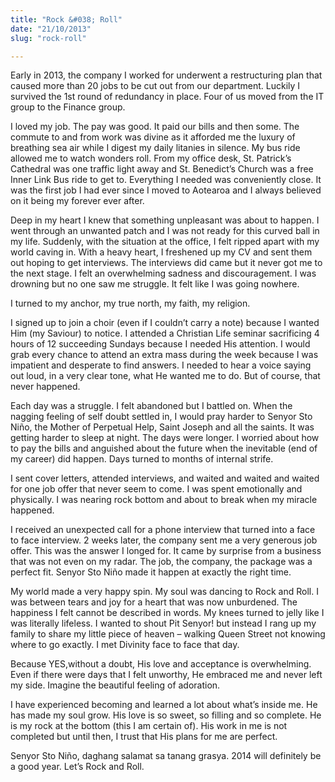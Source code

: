 ```yaml
---
title: "Rock &#038; Roll"
date: "21/10/2013"
slug: "rock-roll"

---
```


Early in 2013, the company I worked for underwent a restructuring plan that caused more than 20 jobs to be cut out from our department. Luckily I survived the 1st round of redundancy in place. Four of us moved from the IT group to the Finance group.

I loved my job. The pay was good. It paid our bills and then some. The commute to and from work was divine as it afforded me the luxury of breathing sea air while I digest my daily litanies in silence. My bus ride allowed me to watch wonders roll. From my office desk, St. Patrick’s Cathedral was one traffic light away and St. Benedict’s Church was a free Inner Link Bus ride to get to. Everything I needed was conveniently close. It was the first job I had ever since I moved to Aotearoa and I always believed on it being my forever ever after.

Deep in my heart I knew that something unpleasant was about to happen. I went through an unwanted patch and I was not ready for this curved ball in my life. Suddenly, with the situation at the office, I felt ripped apart with my world caving in. With a heavy heart, I freshened up my CV and sent them out hoping to get interviews. The interviews did came but it never got me to the next stage. I felt an overwhelming sadness and discouragement. I was drowning but no one saw me struggle. It felt like I was going nowhere.

I turned to my anchor, my true north, my faith, my religion.

I signed up to join a choir (even if I couldn’t carry a note) because I wanted Him (my Saviour) to notice. I attended a Christian Life seminar sacrificing 4 hours of 12 succeeding Sundays because I needed His attention. I would grab every chance to attend an extra mass during the week because I was impatient and desperate to find answers. I needed to hear a voice saying out loud, in a very clear tone, what He wanted me to do. But of course, that never happened.

Each day was a struggle. I felt abandoned but I battled on. When the nagging feeling of self doubt settled in, I would pray harder to Senyor Sto Niño, the Mother of Perpetual Help, Saint Joseph and all the saints. It was getting harder to sleep at night. The days were longer. I worried about how to pay the bills and anguished about the future when the inevitable (end of my career) did happen. Days turned to months of internal strife.

I sent cover letters, attended interviews, and waited and waited and waited for one job offer that never seem to come. I was spent emotionally and physically. I was nearing rock bottom and about to break when my miracle happened.

I received an unexpected call for a phone interview that turned into a face to face interview. 2 weeks later, the company sent me a very generous job offer. This was the answer I longed for. It came by surprise from a business that was not even on my radar. The job, the company, the package was a perfect fit. Senyor Sto Niño made it happen at exactly the right time.

My world made a very happy spin. My soul was dancing to Rock and Roll. I was between tears and joy for a heart that was now unburdened. The happiness I felt cannot be described in words. My knees turned to jelly like I was literally lifeless. I wanted to shout Pit Senyor! but instead I rang up my family to share my little piece of heaven – walking Queen Street not knowing where to go exactly. I met Divinity face to face that day.

Because YES,without a doubt, His love and acceptance is overwhelming. Even if there were days that I felt unworthy, He embraced me and never left my side. Imagine the beautiful feeling of adoration.

I have experienced becoming and learned a lot about what’s inside me. He has made my soul grow. His love is so sweet, so filling and so complete. He is my rock at the bottom (this I am certain of). His work in me is not completed but until then, I trust that His plans for me are perfect.

Senyor Sto Niño, daghang salamat sa tanang grasya. 2014 will definitely be a good year. Let’s Rock and Roll.